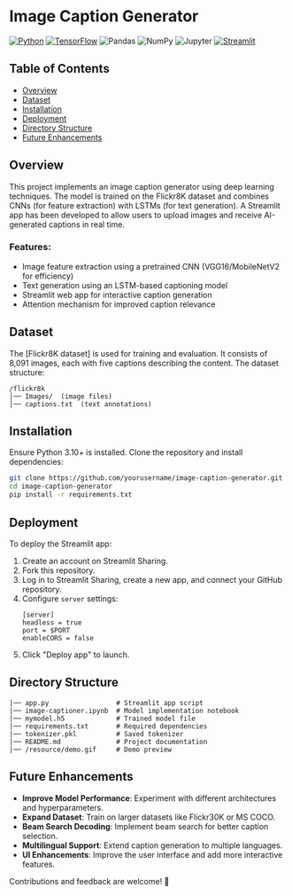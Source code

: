 # Image Caption Generator

[![Python](https://img.shields.io/badge/-Python-3776AB?logo=python&logoColor=white)](https://www.python.org/)
[![TensorFlow](https://img.shields.io/badge/-TensorFlow-FF6F00?logo=tensorflow&logoColor=white)](https://www.tensorflow.org/)
![Pandas](https://img.shields.io/badge/-Pandas-150458?logo=pandas&logoColor=white)
![NumPy](https://img.shields.io/badge/-NumPy-013243?logo=numpy&logoColor=white)
![Jupyter](https://img.shields.io/badge/-Jupyter-F37626?logo=jupyter&logoColor=white)
[![Streamlit](https://img.shields.io/badge/-Streamlit-FF4B4B)](https://www.streamlit.io/)

## Table of Contents

- [Overview](#overview)
- [Dataset](#dataset)
- [Installation](#installation)
- [Deployment](#deployment)
- [Directory Structure](#directory-structure)
- [Future Enhancements](#future-enhancements)

## Overview

This project implements an image caption generator using deep learning techniques. The model is trained on the Flickr8K dataset and combines CNNs (for feature extraction) with LSTMs (for text generation). A Streamlit app has been developed to allow users to upload images and receive AI-generated captions in real time.

### Features:
- Image feature extraction using a pretrained CNN (VGG16/MobileNetV2 for efficiency)
- Text generation using an LSTM-based captioning model
- Streamlit web app for interactive caption generation
- Attention mechanism for improved caption relevance

## Dataset

The [Flickr8K dataset] is used for training and evaluation. It consists of 8,091 images, each with five captions describing the content. The dataset structure:

```
/flickr8k
│── Images/  (image files)
│── captions.txt  (text annotations)
```

## Installation

Ensure Python 3.10+ is installed. Clone the repository and install dependencies:

```bash
git clone https://github.com/yourusername/image-caption-generator.git
cd image-caption-generator
pip install -r requirements.txt
```

## Deployment

To deploy the Streamlit app:

1. Create an account on Streamlit Sharing.
2. Fork this repository.
3. Log in to Streamlit Sharing, create a new app, and connect your GitHub repository.
4. Configure `server` settings:
   ```
   [server]
   headless = true
   port = $PORT
   enableCORS = false
   ```
5. Click "Deploy app" to launch.

## Directory Structure

```
|── app.py                 # Streamlit app script
|── image-captioner.ipynb  # Model implementation notebook
|── mymodel.h5             # Trained model file
|── requirements.txt       # Required dependencies
|── tokenizer.pkl          # Saved tokenizer
|── README.md              # Project documentation
|── /resource/demo.gif     # Demo preview
```

## Future Enhancements

- **Improve Model Performance**: Experiment with different architectures and hyperparameters.
- **Expand Dataset**: Train on larger datasets like Flickr30K or MS COCO.
- **Beam Search Decoding**: Implement beam search for better caption selection.
- **Multilingual Support**: Extend caption generation to multiple languages.
- **UI Enhancements**: Improve the user interface and add more interactive features.

Contributions and feedback are welcome! 🚀

